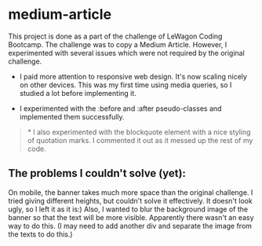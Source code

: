 # medium-article
This project is done as a part of the challenge of LeWagon Coding Bootcamp. The challenge was to copy a Medium Article. However, I experimented with several issues which were not 
required by the original challenge.

* I paid more attention to responsive web design. It's now scaling nicely on other devices. This was my first time using media queries, so I studied a lot before implementing it.

* I experimented with the :before and :after pseudo-classes and implemented them successfully.

<blockquote> * I also experimented with the blockquote element with a nice styling of quotation marks. I commented it out as it messed up the rest of my code. </blockquote>

## The problems I couldn't solve (yet):

On mobile, the banner takes much more space than the original challenge. I tried giving different heights, but couldn't solve it effectively. It doesn't look ugly, so I left it as it is:)
Also, I wanted to blur the background image of the banner so that the text will be more visible. Apparently there wasn't an easy way to do this. (I may need to add another div and
separate the image from the texts to do this.)
